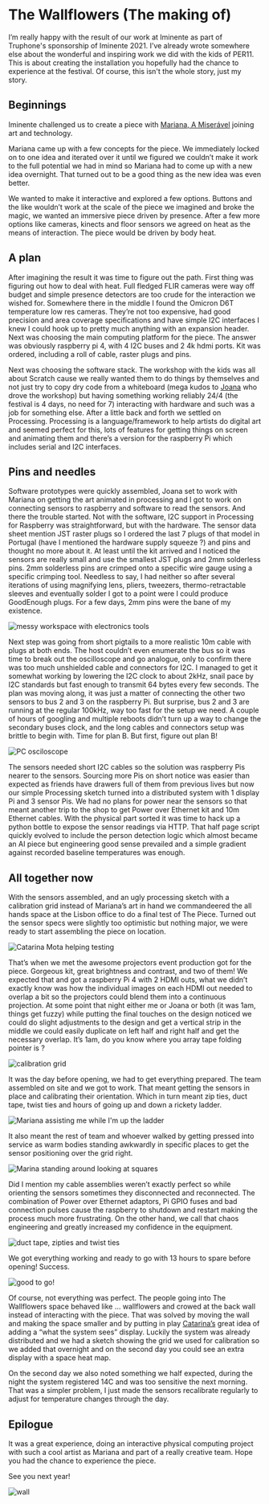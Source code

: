# The Wallflowers (The making of)

I’m really happy with the result of our work at Iminente as part of Truphone's sponsorship of Iminente 2021.
I’ve already wrote somewhere else about the wonderful and inspiring work we did with the kids of PER11. This is about creating the installation you hopefully had the chance to experience at the festival. Of course, this isn't the whole story, just my story.

## Beginnings 

Iminente challenged us to create a piece with [Mariana, A Miserável](https://marianaamiseravel.com/) joining art and technology.

Mariana came up with a few concepts for the piece. We immediately locked on to one idea and iterated over it until we figured we couldn’t make it work to the full potential we had in mind so Mariana had to come up with a new idea overnight. 
That turned out to be a good thing as the new idea was even better.

We wanted to make it interactive and explored a few options. Buttons and the like wouldn’t work at the scale of the piece we imagined and broke the magic, we wanted an immersive piece driven by presence. After a few more options like cameras, kinects and floor sensors we agreed on heat as the means of interaction. The piece would be driven by body heat.

## A plan

After imagining the result it was time to figure out the path. First thing was figuring out how to deal with heat. Full fledged FLIR cameras were way off budget and simple presence detectors are too crude for the interaction we wished for. Somewhere there in the middle I found the Omicron D6T temperature low res cameras. They’re not too expensive, had good precision and area coverage specifications and have simple I2C interfaces I knew I could hook up to pretty much anything with an expansion header. 
Next was choosing the main computing platform for the piece. The answer was obviously raspberry pi 4, with 4 I2C buses and 2 4k hdmi ports. Kit was ordered, including a roll of cable, raster plugs and pins. 

Next was choosing the software stack. The workshop with the kids was all about Scratch cause we really wanted them to do things by themselves and not just try to copy dry code from a whiteboard (mega kudos to [Joana](https://www.linkedin.com/in/fullstackdevjoanacorreia) who drove the workshop) but having something working reliably 24/4 (the festival is 4 days, no need for 7) interacting with hardware and such was a job for something else. After a little back and forth we settled on Processing. Processing is a language/framework to help artists do digital art and seemed perfect for this, lots of features for getting things on screen and animating them and there’s a version for the raspberry Pi which includes serial and I2C interfaces. 

## Pins and needles

Software prototypes were quickly assembled, Joana set to work with Mariana on getting the art animated in processing and I got to work on connecting sensors to raspberry and software to read the sensors. And there the trouble started. Not with the software, I2C support in Processing for Raspberry was straightforward, but with the hardware. The sensor data sheet mention JST raster plugs so I ordered the last 7 plugs of that model in Portugal (have I mentioned the hardware supply squeeze ?) and pins and thought no more about it. At least until the kit arrived and I noticed the sensors are really small and use the smallest JST plugs and 2mm solderless pins. 2mm solderless pins are crimped onto a specific wire gauge using a specific crimping tool. Needless to say, I had neither so after several iterations of using magnifying lens, pliers, tweezers, thermo-retractable sleeves and eventually solder I got to a point were I could produce GoodEnough plugs. For a few days, 2mm pins were the bane of my existence. 

![messy workspace with electronics tools](1.jpg)

Next step was going from short pigtails to a more realistic 10m cable with plugs at both ends. The host couldn’t even enumerate the bus so it was time to break out the oscilloscope and go analogue, only to confirm there was too much unshielded cable and connectors for I2C. I managed to get it somewhat working by lowering the I2C clock to about 2kHz, snail pace by I2C standards but fast enough to transmit 64 bytes every few seconds. The plan was moving along, it was just a matter of connecting the other two sensors to bus 2 and 3 on the raspberry Pi. But surprise, bus 2 and 3 are running at the regular 100kHz, way too fast for the setup we need. A couple of hours of googling and multiple reboots didn’t turn up a way to change the secondary buses clock, and the long cables and connectors setup was brittle to begin with. Time for plan B. But first, figure out plan B!

![PC osciloscope](2.jpg)

The sensors needed short I2C cables so the solution was raspberry Pis nearer to the sensors. Sourcing more Pis on short notice was easier than expected as friends have drawers full of them from previous lives but now our simple Processing sketch turned into a distributed system with 1 display Pi and 3 sensor Pis. We had no plans for power near the sensors so that meant another trip to the shop to get Power over Ethernet kit and 10m Ethernet cables. With the physical part sorted it was time to hack up a python bottle to expose the sensor readings via HTTP. That half page script quickly evolved to include the person detection logic which almost became an AI piece but engineering good sense prevailed and a simple gradient against recorded baseline temperatures was enough. 

## All together now

With the sensors assembled, and an ugly processing sketch with a calibration grid instead of Mariana’s art in hand we commandeered the all hands space at the Lisbon office to do a final test of The Piece. Turned out the sensor specs were slightly too optimistic but nothing major, we were ready to start assembling the piece on location. 

![Catarina Mota helping testing](3.jpg)

That’s when we met the awesome projectors event production got for the piece. Gorgeous kit, great brightness and contrast, and two of them! We expected that and got a raspberry Pi 4 with 2 HDMI outs, what we didn’t exactly know was how the individual images on each HDMI out needed to overlap a bit so the projectors could blend them into a continuous projection. At some point that night either me or Joana or both (it was 1am, things get fuzzy) while putting the final touches on the design noticed we could do slight adjustments to the design and get a vertical strip in the middle we could easily duplicate on left half and right half and get the necessary overlap. It’s 1am, do you know where you array tape folding pointer is ?

![calibration grid](4.jpg)

It was the day before opening, we had to get everything prepared. The team assembled on site and we got to work. That meant getting the sensors in place and calibrating their orientation. Which in turn meant zip ties, duct tape, twist ties and hours of going up and down a rickety ladder. 

![Mariana assisting me while I'm up the ladder](5.jpg)

It also meant the rest of team and whoever walked by getting pressed into service as warm bodies standing awkwardly in specific places to get the sensor positioning over the grid right. 

![Marina standing around looking at squares](7.jpg)

Did I mention my cable assemblies weren’t exactly perfect so while orienting the sensors sometimes they disconnected and reconnected. The combination of Power over Ethernet adaptors, Pi GPIO fuses and bad connection pulses cause the raspberry to shutdown and restart making the process much more frustrating. On the other hand, we call that chaos engineering and greatly increased my confidence in the equipment. 

![duct tape, zipties and twist ties](6.jpg)

We got everything working and ready to go with 13 hours to spare before opening! Success. 

![good to go!](8.jpg)

Of course, not everything was perfect. The people going into The Wallflowers space behaved like … wallflowers and crowed at the back wall instead of interacting with the piece. That was solved by moving the wall and making the space smaller and by putting in play [Catarina’s](https://www.linkedin.com/in/catarinamota) great idea of adding a “what the system sees” display. Luckily the system was already distributed and we had a sketch showing the grid we used for calibration so we added that overnight and on the second day you could see an extra display with a space heat map.

On the second day we also noted something we half expected, during the night the system registered 14C and was too sensitive the next morning. That was a simpler problem, I just made the sensors recalibrate regularly to adjust for temperature changes through the day.

## Epilogue

It was a great experience, doing an interactive physical computing project with
such a cool artist as Mariana and part of a really creative team. Hope you had
the chance to experience the piece. 

See you next year!

![wall](wall.jpg)
